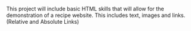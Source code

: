 This project will include basic HTML skills that will allow for the demonstration of 
a recipe website. This includes text, images and links. (Relative and Absolute Links)